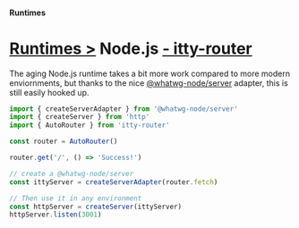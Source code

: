 #### Runtimes
# <u>Runtimes ></u> Node.js <u>- itty-router</u>

The aging Node.js runtime takes a bit more work compared to more modern enviornments, but thanks to the nice [@whatwg-node/server](https://www.npmjs.com/package/@whatwg-node/server) adapter, this is still easily hooked up.

```js
import { createServerAdapter } from '@whatwg-node/server'
import { createServer } from 'http'
import { AutoRouter } from 'itty-router'

const router = AutoRouter()

router.get('/', () => 'Success!')

// create a @whatwg-node/server
const ittyServer = createServerAdapter(router.fetch)

// Then use it in any environment
const httpServer = createServer(ittyServer)
httpServer.listen(3001)
```
